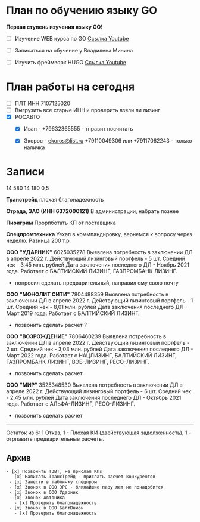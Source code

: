 # План по обучению языку GO

**Первая ступень изучения языку GO!**

- [ ] Изучение WEB курса по GO [Ссылка Youtube][1]
- [ ] Записаться на обучение у Владилена Минина
- [ ] Изучить фреймворк HUGO [Ссылка Youtube][2]


# План работы на сегодня
- [ ] ПЛТ ИНН 7107125020
- [ ] Выгрузить все старые ИНН и проверить взяли ли лизинг
- [x] РОСАВТО
  - [x] Иван - +79632365555 - тправит посчитать 
  - [x] Экорос - ekoros@list.ru +79110049306 или +79117062243 - только наличка


  

# Записи
14 580 
14 180 0,5


**Транстрейд**
плохая благонадежность

**Отрада, ЗАО (ИНН 6372000121)**
В администрации, набрать познее

**Пиоигрим**
Прорпботать КП от поставщика

**Спецпромтехника**
Уехал в коммпандировку, вернемся к вопросу через неделю. Разница 200 т.р.
  
**ООО "УДАРНИК"**
6025035278
Выявлена потребность в заключении ДЛ в апреле 2022 г. Действующий лизинговый портфель - 5 шт. Средний чек - 3,45 млн. рублей Дата заключения последнего ДЛ - Ноябрь 2021 года. Работает с БАЛТИЙСКИЙ ЛИЗИНГ, ГАЗПРОМБАНК ЛИЗИНГ.
- попросил сделать предварительный, направил ему свою почту

**ООО "МОНОЛИТ СИТИ"**
7804488359
Выявлена потребность в заключении ДЛ в апреле 2022 г. Действующий лизинговый портфель - 1 шт. Средний чек - 8,01 млн. рублей Дата заключения последнего ДЛ - Март 2019 года. Работает с БАЛТИЙСКИЙ ЛИЗИНГ.
- позвонить сделать расчет *?*


**ООО "ВОЗРОЖДЕНИЕ"**
7806460239
Выявлена потребность в заключении ДЛ в апреле 2022 г. Действующий лизинговый портфель - 2 шт. Средний чек - 3,03 млн. рублей Дата заключения последнего ДЛ - Март 2022 года. Работает с НАЦЛИЗИНГ, БАЛТИЙСКИЙ ЛИЗИНГ, ГАЗПРОМБАНК ЛИЗИНГ, ВЭБ-ЛИЗИНГ, РЕСО-ЛИЗИНГ.
- позвонить сделать расчет
  
**ООО "МИР"**
3525348530
Выявлена потребность в заключении ДЛ в апреле 2022 г. Действующий лизинговый портфель - 6 шт. Средний чек - 2,45 млн. рублей Дата заключения последнего ДЛ - Октябрь 2021 года. Работает с АЛЬФА-ЛИЗИНГ, РЕСО-ЛИЗИНГ.
- позвонить сделать расчет

--------
Остаток из 6: 1 Отказ, 1 - Плохая КИ (даействующая задолженность), 1 - отрпавить предварительные расчеты.  

[1]: https://www.youtube.com/watch?v=0s3Jz8Y_cq8&list=PLP19RjSHH4aE9pB77yT1PbXzftGsXFiGl&index=3
[2]: https://www.youtube.com/channel/UCtlnMUJr68ytsr11_dv_elg/videos

## Архив
~~~
- [x] Позвонить ТЗВТ, не прислал КПs
 - [x] Написать ТрансТрейд - прислать расчет конкурентов
 - [x] Занести в табличку спецпром
 - [x] Звонок в ООО ЭРС - ближайшие пару лет не понадобится 
 - [x] Звонок в ООО Ударник
 - [x] Звонок Автоника
   - [x] Проверить благонадежность
 - [x] Звонок в ООО БалтЮнион
   - [x] Проверить благонадежность
